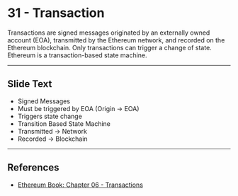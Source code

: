 # 31 - Transaction

Transactions are signed messages originated by an externally owned account (EOA), transmitted by the Ethereum network, and recorded on the Ethereum blockchain. Only transactions can trigger a change of state. Ethereum is a transaction-based state machine.

---
## Slide Text
- Signed Messages
- Must be triggered by EOA (Origin -> EOA)
- Triggers state change
- Transition Based State Machine
- Transmitted -> Network
- Recorded -> Blockchain
---
## References 
- [Ethereum Book: Chapter 06 - Transactions](https://github.com/ethereumbook/ethereumbook/blob/develop/06transactions.asciidoc)
